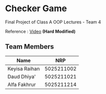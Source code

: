 # Checker Game

Final Project of Class A OOP Lectures - Team 4

Reference : [Video](https://youtu.be/6S6km5duBrM) 
**(Hard Modified)**

## Team Members

| Name          | NRP        |
| ------------- | ---------- |
| Keyisa Raihan | 5025211002 |
| Daud Dhiya'   | 5025211021 |
| Alfa Fakhrur  | 5025211214 |
